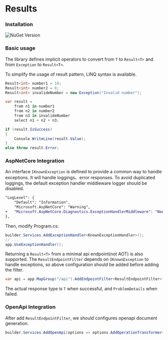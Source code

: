 # Results

### Installation

![NuGet Version](https://img.shields.io/nuget/v/OALY2000.Results)

### Basic usage

The library defines implicit operators to convert from `T` to `Result<T>` and from `Exception` to `Result<T>`.

To simplify the usage of result pattern, LINQ syntax is available.

```cs
Result<int> number1 = 10;
Result<int> number2 = 0;
Result<int> invalideNumber = new Exception("Invalid number");

var result =
    from n1 in number1
    from n2 in number2
    from n3 in invalideNumber
    select n1 + n2 + n3;

if (result.IsSuccess)
{
    Console.WriteLine(result.Value);
}
else throw result.Error;
```

### AspNetCore Integration

An interface `IKnownException` is defined to provide a common way to handle exceptions. It will handle loggings、error responses. To avoid duplicated loggings, the default exception handler middleware logger should be disabled.

```diff
"LogLevel": {
    "Default": "Information",
    "Microsoft.AspNetCore": "Warning",
+   "Microsoft.AspNetCore.Diagnostics.ExceptionHandlerMiddleware": "None"
},
```

Then, modify Program.cs:

```csharp
builder.Services.AddExceptionHandler<KnownExceptionHandler>();
// ...
app.UseExceptionHandler();
```

Returning a `Result<T>` from a minimal api endpoint(not AOT) is also supported. The `ResultEndpointFilter` depends on `IKnownException` to handle exceptions, so above configuration should be added before adding the filter.

```csharp
var api = app.MapGroup("/api").AddEndpointFilter<ResultEndpointFilter>();
```

The actual response type is `T` when successful, and `ProblemDetails` when failed.

### OpenApi Integration

After add `ResultEndpointFilter`, we should configures openapi document generation.

```csharp
builder.Services.AddOpenApi(options => options.AddOperationTransformer<ResultOperationTransformer>());
```
